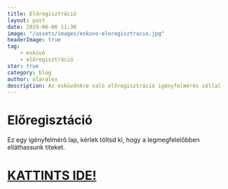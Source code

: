 ```yaml
---
title: Előregisztráció
layout: post
date: 2019-06-06 11:30
image: "/assets/images/eskuvo-eloregisztracio.jpg"
headerImage: true
tag:
    - esküvő
    - előregisztráció
star: true
category: blog
author: olaralex
description: Az esküvőnkre való előregisztráció igényfelmérés céllal
---
```


# Előregisztáció

Ez egy igényfelmérő lap, kérlek töltsd ki, hogy a legmegfelelőbben elláthassunk titeket.

<h1>
    <a href="https://forms.gle/AKuppshF3o371iDq9">KATTINTS IDE!</a>
</h1>
